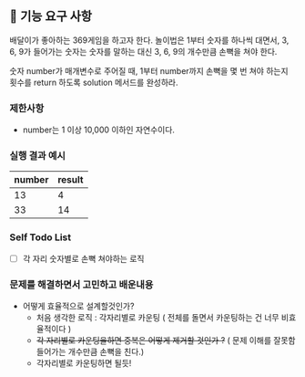 ## 🚀 기능 요구 사항

배달이가 좋아하는 369게임을 하고자 한다. 놀이법은 1부터 숫자를 하나씩 대면서, 3, 6, 9가 들어가는 숫자는 숫자를 말하는 대신 3, 6, 9의 개수만큼 손뼉을 쳐야 한다.

숫자 number가 매개변수로 주어질 때, 1부터 number까지 손뼉을 몇 번 쳐야 하는지 횟수를 return 하도록 solution 메서드를 완성하라.

### 제한사항

- number는 1 이상 10,000 이하인 자연수이다.

### 실행 결과 예시

| number | result |
| ------ | ------ |
| 13     | 4      |
| 33     | 14     |

### Self Todo List

- [ ] 각 자리 숫자별로 손뼉 쳐야하는 로직

### 문제를 해결하면서 고민하고 배운내용

- 어떻게 효율적으로 설계할것인가?
  - 처음 생각한 로직 : 각자리별로 카운팅 ( 전체를 돌면서 카운팅하는 건 너무 비효율적이다 )
  - ~~각 자리별로 카운팅을하면 중복은 어떻게 제거할 것인가 ?~~ ( 문제 이해를 잘못함 들어가는 개수만큼 손뼉을 친다.)
  - 각자리별로 카운팅하면 될듯!
